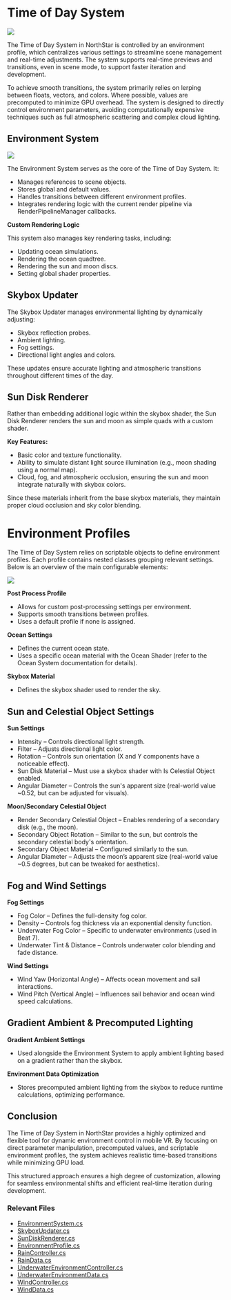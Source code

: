 # Time of Day System 

![](./Images/TimeOfDay/Fig0.gif) 

The Time of Day System in NorthStar is controlled by an environment profile, which centralizes various settings to streamline scene management and real-time adjustments. The system supports real-time previews and transitions, even in scene mode, to support faster iteration and development. 

To achieve smooth transitions, the system primarily relies on lerping between floats, vectors, and colors. Where possible, values are precomputed to minimize GPU overhead. The system is designed to directly control environment parameters, avoiding computationally expensive techniques such as full atmospheric scattering and complex cloud lighting. 

## Environment System

![](./Images/TimeOfDay/Fig1.png)  

The Environment System serves as the core of the Time of Day System. It: 
- Manages references to scene objects. 
- Stores global and default values. 
- Handles transitions between different environment profiles. 
- Integrates rendering logic with the current render pipeline via RenderPipelineManager callbacks.

**Custom Rendering Logic**

This system also manages key rendering tasks, including: 
- Updating ocean simulations.
- Rendering the ocean quadtree.
- Rendering the sun and moon discs.
- Setting global shader properties. 

## Skybox Updater 

The Skybox Updater manages environmental lighting by dynamically adjusting: 
- Skybox reflection probes.
- Ambient lighting.
- Fog settings.
- Directional light angles and colors. 

These updates ensure accurate lighting and atmospheric transitions throughout different times of the day. 

## Sun Disk Renderer 

Rather than embedding additional logic within the skybox shader, the Sun Disk Renderer renders the sun and moon as simple quads with a custom shader. 

**Key Features:** 
- Basic color and texture functionality.
- Ability to simulate distant light source illumination (e.g., moon shading using a normal map).
- Cloud, fog, and atmospheric occlusion, ensuring the sun and moon integrate naturally with skybox colors. 

Since these materials inherit from the base skybox materials, they maintain proper cloud occlusion and sky color blending. 

# Environment Profiles 

The Time of Day System relies on scriptable objects to define environment profiles. Each profile contains nested classes grouping relevant settings. Below is an overview of the main configurable elements: 

![](./Images/TimeOfDay/Fig2.png)  

**Post Process Profile**

- Allows for custom post-processing settings per environment.
- Supports smooth transitions between profiles.
- Uses a default profile if none is assigned. 

**Ocean Settings** 

- Defines the current ocean state.
- Uses a specific ocean material with the Ocean Shader (refer to the Ocean System documentation for details). 

**Skybox Material**

- Defines the skybox shader used to render the sky.

## Sun and Celestial Object Settings

**Sun Settings** 

- Intensity – Controls directional light strength.
- Filter – Adjusts directional light color.
- Rotation – Controls sun orientation (X and Y components have a noticeable effect).
- Sun Disk Material – Must use a skybox shader with Is Celestial Object enabled.
- Angular Diameter – Controls the sun's apparent size (real-world value ~0.52, but can be adjusted for visuals). 

**Moon/Secondary Celestial Object** 

- Render Secondary Celestial Object – Enables rendering of a secondary disk (e.g., the moon).
- Secondary Object Rotation – Similar to the sun, but controls the secondary celestial body's orientation.
- Secondary Object Material – Configured similarly to the sun.
- Angular Diameter – Adjusts the moon’s apparent size (real-world value ~0.5 degrees, but can be tweaked for aesthetics).

## Fog and Wind Settings 

**Fog Settings** 

- Fog Color – Defines the full-density fog color.
- Density – Controls fog thickness via an exponential density function.
- Underwater Fog Color – Specific to underwater environments (used in Beat 7).
- Underwater Tint & Distance – Controls underwater color blending and fade distance. 

**Wind Settings** 

- Wind Yaw (Horizontal Angle) – Affects ocean movement and sail interactions.
- Wind Pitch (Vertical Angle) – Influences sail behavior and ocean wind speed calculations.

## Gradient Ambient & Precomputed Lighting 

**Gradient Ambient Settings** 

- Used alongside the Environment System to apply ambient lighting based on a gradient rather than the skybox. 

**Environment Data Optimization** 

- Stores precomputed ambient lighting from the skybox to reduce runtime calculations, optimizing performance. 

## Conclusion 

The Time of Day System in NorthStar provides a highly optimized and flexible tool for dynamic environment control in mobile VR. By focusing on direct parameter manipulation, precomputed values, and scriptable environment profiles, the system achieves realistic time-based transitions while minimizing GPU load. 

This structured approach ensures a high degree of customization, allowing for seamless environmental shifts and efficient real-time iteration during development. 

### Relevant Files
- [EnvironmentSystem.cs](../Packages/com.meta.utilities.environment/Runtime/Scripts/Environment/EnvironmentSystem.cs)
- [SkyboxUpdater.cs](../Packages/com.meta.utilities.environment/Runtime/Scripts/Environment/SkyboxUpdater.cs)
- [SunDiskRenderer.cs](../Packages/com.meta.utilities.environment/Runtime/Scripts/Environment/SunDiskRenderer.cs)
- [EnvironmentProfile.cs](../Packages/com.meta.utilities.environment/Runtime/Scripts/Water/EnvironmentProfile.cs)
- [RainController.cs](../Packages/com.meta.utilities.environment/Runtime/Scripts/Environment/RainSystem/RainController.cs)
- [RainData.cs](../Packages/com.meta.utilities.environment/Runtime/Scripts/Environment/RainSystem/RainData.cs)
- [UnderwaterEnvironmentController.cs](../Packages/com.meta.utilities.environment/Runtime/Scripts/Environment/UnderwaterSystem/UnderwaterEnvironmentController.cs)
- [UnderwaterEnvironmentData.cs](../Packages/com.meta.utilities.environment/Runtime/Scripts/Environment/UnderwaterSystem/UnderwaterEnvironmentData.cs)
- [WindController.cs](../Packages/com.meta.utilities.environment/Runtime/Scripts/Environment/WindSystem/WindController.cs)
- [WindData.cs](../Packages/com.meta.utilities.environment/Runtime/Scripts/Environment/WindSystem/WindData.cs)
